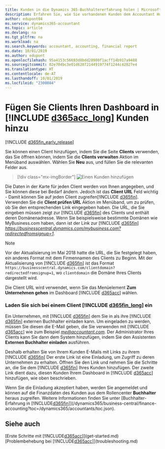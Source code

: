 ```yaml
---
title: Kunden in die Dynamics 365-Buchhaltererfahrung holen | Microsoft Docs
description: Erfahren Sie, wie Sie vorhandenen Kunden dem Accountant Hub für Dynamics 365 hinzufügen.
author: edupont04
ms.service: dynamics365-accountant
ms.topic: article
ms.devlang: na
ms.tgt_pltfrm: na
ms.workload: na
ms.search.keywords: accountant, accounting, financial report
ms.date: 10/01/2019
ms.author: edupont
ms.openlocfilehash: 95a4153c56693d8bdd28980f1acff14b917a9488
ms.sourcegitcommit: 02e704bc3e01d62072144919774f1244c42827e4
ms.translationtype: HT
ms.contentlocale: de-AT
ms.lasthandoff: 10/01/2019
ms.locfileid: "2300084"
---
```

# <a name="add-clients-to-your-dashboard-in-include-d365acc_longincludesd365acc_long_mdmd"></a>Fügen Sie Clients Ihren Dashboard in [!INCLUDE [d365acc_long](includes/d365acc_long_md.md)] Kunden hinzu
[!INCLUDE [d365fin_early_release](includes/d365fin_early_release.md.md)]

Sie können einen Client hinzufügen, indem Sie die Seite **Clients** verwenden, das Sie öffnen können, indem Sie die **Clients verwalten** Aktion im Menüband auswählen. Wählen Sie **Neu** aus, und füllen Sie die relevanten Felder aus.  

> [!div class="mx-imgBorder"]
> ![Einen Kunden hinzufügen](./media/accountant-add-client/manage-client.png)

Die Daten in der Karte für jeden Client werden von Ihnen angegeben, und Sie können diese bei Bedarf ändern. Jedoch ist das **Client URL** Feld wichtig - Damit können Sie auf jeden Client zugreifen[!INCLUDE [d365fin](includes/d365fin_md.md)]. Verwenden Sie die **Client prüfen URL** Aktion im Menüband, um zu prüfen, ob Sie den entsprechenden Link eingegeben haben. Die URL, die Sie eingeben müssen zeigt zur  [!INCLUDE [d365fin](includes/d365fin_md.md)] des Clients und enthält deren Domänenadresse. Wenn Sie beispielsweise bestimmte Domänen wie MyBusiness.com haben, dann ist der Link zur  [!INCLUDE [d365fin](includes/d365fin_md.md)] *https://businesscentral.dynamics.com/mybusiness.com?redirectedfromsignup=1*.  

> [!NOTE]
>  Vor der Aktualisierung im Mai 2018 hatte die URL, die Sie festgelegt haben, ein anderes Format mit dem Firmennamen des Clients zu Beginn. Mit der Aktualisierung von [!INCLUDE [d365fin](includes/d365fin_md.md)] ist das Format ```https://businesscentral.dynamics.com/clientdomain?redirectedfromsignup=1```, wo ```clientdomain``` die Domäne Ihres Clients dargestellt wird.  

Die Client URL wird verwendet, wenn Sie das Menüelement **Zum Unternehmen gehen** im Dashboard [!INCLUDE [d365acc](includes/d365acc_md.md)] wählen.  

### <a name="get-invited-to-a-clients-include-d365fin_longincludesd365fin_long_mdmd"></a>Laden Sie sich bei einem Client [!INCLUDE [d365fin_long](includes/d365fin_long_md.md)] ein
Ein Unternehmen, mit [!INCLUDE [d365fin](includes/d365fin_md.md)] dem Sie in als ihre [!INCLUDE [d365fin](includes/d365fin_md.md)] externen Buchhalter einladen kann. Um eingeladen zu werden, müssen Sie diesen die E-Mail geben, die Sie verwenden mit [!INCLUDE [d365acc](includes/d365acc_md.md)] wie zum Beispiel <em>me@accountant.com</em>. Der Administrator Ihres Clients kann Sie dann dem System hinzufügen, indem Sie den Assistenten **Externen Buchhalter einladen** ausführen.  

Deshalb erhalten Sie von Ihrem Kunden E-Mails mit Links zu ihrem [!INCLUDE [d365fin](includes/d365fin_md.md)] Der erste Link ist eine Einladung, um Zugriff zu deren Unternehmen zu erhalten. Öffnen Sie den Link und nehmen Sie die Schritte an, die Sie dem [!INCLUDE [d365fin](includes/d365fin_md.md)] Ihres Kunden hinzufügen. Der zweite Link dient dazu, diesen Kunden Ihrem Dashboard in [!INCLUDE [d365acc](includes/d365acc_md.md)] hinzufügen, wie oben beschrieben.  

Wenn Sie die Einladung akzeptiert haben, werden Sie angemeldet und können auf die Finanzdaten des Kunden aus dem Rollencenter **Buchhalter** heraus zugreifen. Weitere Informationen finden Sie unter [Buchhalter-Erfahrung in [!INCLUDE[d365fin](includes/d365fin_md.md)]](/dynamics365/business-central/finance-accounting?toc=/dynamics365/accountants/toc.json).  

## <a name="see-also"></a>Siehe auch
[Erste Schritte mit [!INCLUDE[d365acc](includes/d365acc_md.md)]](get-started.md)  
[Problembehebung bei [!INCLUDE[d365acc](includes/d365acc_md.md)]](troubleshooting.md)  
